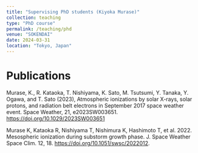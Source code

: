 ```yaml
---
title: "Supervising PhD students (Kiyoka Murase)"
collection: teaching
type: "PhD course"
permalink: /teaching/phd
venue: "SOKENDAI"
date: 2024-03-31
location: "Tokyo, Japan"
---
```


Publications
======
Murase, K., R. Kataoka, T. Nishiyama, K. Sato, M. Tsutsumi, Y. Tanaka, Y. Ogawa, and T. Sato (2023), Atmospheric ionizations by solar X-rays, solar protons, and radiation belt electrons in September 2017 space weather event. Space Weather, 21, e2023SW003651. https://doi.org/10.1029/2023SW003651

Murase K, Kataoka R, Nishiyama T, Nishimura K, Hashimoto T, et al. 2022. Mesospheric ionization during substorm growth phase. J. Space Weather Space Clim. 12, 18. https://doi.org/10.1051/swsc/2022012.
